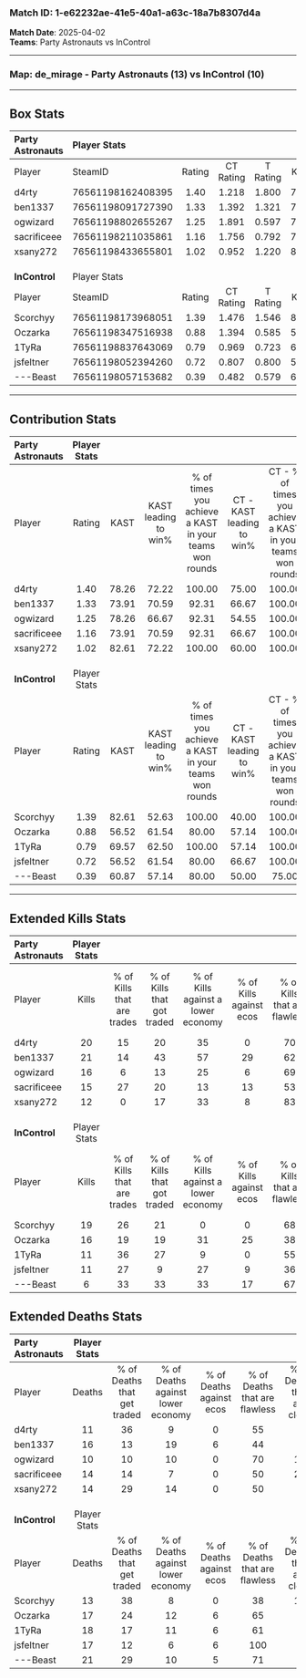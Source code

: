 ### Match ID: 1-e62232ae-41e5-40a1-a63c-18a7b8307d4a  
**Match Date**: 2025-04-02  
**Teams**: Party Astronauts vs InControl  

---  

### **Map**: de_mirage - Party Astronauts (13) vs InControl (10)  
---  

## Box Stats  

| **Party Astronauts** | Player Stats      |        |           |          |       |      |       |         |        |      |     |
| :- | :- | :-: | :-: | :-: | :-: | :-: | :-: | :-: | :-: | :-: | :-: |
| Player               | SteamID           | Rating | CT Rating | T Rating | KAST  | ADR  | Kills | Assists | Deaths | K/D  | HS% |
| d4rty                | 76561198162408395 |  1.40  |   1.218   |  1.800   | 78.26 | 81.7 |  20   |    3    |   11   | 1.82 | 60  |
| ben1337              | 76561198091727390 |  1.33  |   1.392   |  1.321   | 73.91 | 94.1 |  21   |    3    |   16   | 1.31 | 52  |
| ogwizard             | 76561198802655267 |  1.25  |   1.891   |  0.597   | 78.26 | 71.5 |  16   |    4    |   10   | 1.60 | 31  |
| sacrificeee          | 76561198211035861 |  1.16  |   1.756   |  0.792   | 73.91 | 91.4 |  15   |    7    |   14   | 1.07 | 53  |
| xsany272             | 76561198433655801 |  1.02  |   0.952   |  1.220   | 82.61 | 64.5 |  12   |    5    |   14   | 0.86 | 75  |
|                      |                   |        |           |          |       |      |       |         |        |      |     |
|                      |                   |        |           |          |       |      |       |         |        |      |     |
|                      |                   |        |           |          |       |      |       |         |        |      |     |
| **InControl**        | Player Stats      |        |           |          |       |      |       |         |        |      |     |
| Player               | SteamID           | Rating | CT Rating | T Rating | KAST  | ADR  | Kills | Assists | Deaths | K/D  | HS% |
| Scorchyy             | 76561198173968051 |  1.39  |   1.476   |  1.546   | 82.61 | 92.7 |  19   |    3    |   13   | 1.46 | 52  |
| Oczarka              | 76561198347516938 |  0.88  |   1.394   |  0.585   | 56.52 | 60.4 |  16   |    1    |   17   | 0.94 | 50  |
| 1TyRa                | 76561198837643069 |  0.79  |   0.969   |  0.723   | 69.57 | 59.1 |  11   |    9    |   18   | 0.61 | 54  |
| jsfeltner            | 76561198052394260 |  0.72  |   0.807   |  0.800   | 56.52 | 65.5 |  11   |    5    |   17   | 0.65 | 54  |
| ---Beast             | 76561198057153682 |  0.39  |   0.482   |  0.579   | 60.87 | 41.2 |   6   |    4    |   21   | 0.29 | 66  |
---  

## Contribution Stats  

| **Party Astronauts** | Player Stats |       |                      |                                                        |                           |                                                             |                          |                                                            |
| :- | :-: | :-: | :-: | :-: | :-: | :-: | :-: | :-: |
| Player               |    Rating    | KAST  | KAST leading to win% | % of times you achieve a KAST in your teams won rounds | CT - KAST leading to win% | CT - % of times you achieve a KAST in your teams won rounds | T - KAST leading to win% | T - % of times you achieve a KAST in your teams won rounds |
| d4rty                |     1.40     | 78.26 |        72.22         |                         100.00                         |           75.00           |                           100.00                            |          70.00           |                           100.00                           |
| ben1337              |     1.33     | 73.91 |        70.59         |                         92.31                          |           66.67           |                           100.00                            |          75.00           |                           85.71                            |
| ogwizard             |     1.25     | 78.26 |        66.67         |                         92.31                          |           54.55           |                           100.00                            |          85.71           |                           85.71                            |
| sacrificeee          |     1.16     | 73.91 |        70.59         |                         92.31                          |           66.67           |                           100.00                            |          75.00           |                           85.71                            |
| xsany272             |     1.02     | 82.61 |        72.22         |                         100.00                         |           60.00           |                           100.00                            |          87.50           |                           100.00                           |
|                      |              |       |                      |                                                        |                           |                                                             |                          |                                                            |
|                      |              |       |                      |                                                        |                           |                                                             |                          |                                                            |
|                      |              |       |                      |                                                        |                           |                                                             |                          |                                                            |
| **InControl**        | Player Stats |       |                      |                                                        |                           |                                                             |                          |                                                            |
| Player               |    Rating    | KAST  | KAST leading to win% | % of times you achieve a KAST in your teams won rounds | CT - KAST leading to win% | CT - % of times you achieve a KAST in your teams won rounds | T - KAST leading to win% | T - % of times you achieve a KAST in your teams won rounds |
| Scorchyy             |     1.39     | 82.61 |        52.63         |                         100.00                         |           40.00           |                           100.00                            |          66.67           |                           100.00                           |
| Oczarka              |     0.88     | 56.52 |        61.54         |                         80.00                          |           57.14           |                           100.00                            |          66.67           |                           66.67                            |
| 1TyRa                |     0.79     | 69.57 |        62.50         |                         100.00                         |           57.14           |                           100.00                            |          66.67           |                           100.00                           |
| jsfeltner            |     0.72     | 56.52 |        61.54         |                         80.00                          |           66.67           |                           100.00                            |          57.14           |                           66.67                            |
| ---Beast             |     0.39     | 60.87 |        57.14         |                         80.00                          |           50.00           |                            75.00                            |          62.50           |                           83.33                            |
---  

## Extended Kills Stats  

| **Party Astronauts** | Player Stats |                            |                            |                                    |                         |                              |                                 |                                       |                    |           |
| :- | :-: | :-: | :-: | :-: | :-: | :-: | :-: | :-: | :-: | :-: |
| Player               |    Kills     | % of Kills that are trades | % of Kills that got traded | % of Kills against a lower economy | % of Kills against ecos | % of Kills that are flawless | % of Kills that are close duels | % of Kills that are assisted by flash | Pistol Round Kills | AWP Kills |
| d4rty                |      20      |             15             |             20             |                 35                 |            0            |              70              |               15                |                   0                   |         0          |     0     |
| ben1337              |      21      |             14             |             43             |                 57                 |           29            |              62              |                5                |                  10                   |         1          |     0     |
| ogwizard             |      16      |             6              |             13             |                 25                 |            6            |              69              |                0                |                   0                   |         2          |    11     |
| sacrificeee          |      15      |             27             |             20             |                 13                 |           13            |              53              |                0                |                   0                   |         0          |     0     |
| xsany272             |      12      |             0              |             17             |                 33                 |            8            |              83              |                0                |                   8                   |         1          |     0     |
|                      |              |                            |                            |                                    |                         |                              |                                 |                                       |                    |           |
|                      |              |                            |                            |                                    |                         |                              |                                 |                                       |                    |           |
|                      |              |                            |                            |                                    |                         |                              |                                 |                                       |                    |           |
| **InControl**        | Player Stats |                            |                            |                                    |                         |                              |                                 |                                       |                    |           |
| Player               |    Kills     | % of Kills that are trades | % of Kills that got traded | % of Kills against a lower economy | % of Kills against ecos | % of Kills that are flawless | % of Kills that are close duels | % of Kills that are assisted by flash | Pistol Round Kills | AWP Kills |
| Scorchyy             |      19      |             26             |             21             |                 0                  |            0            |              68              |               11                |                  11                   |         4          |     7     |
| Oczarka              |      16      |             19             |             19             |                 31                 |           25            |              38              |               13                |                   6                   |         3          |     0     |
| 1TyRa                |      11      |             36             |             27             |                 9                  |            0            |              55              |                0                |                   9                   |         0          |     0     |
| jsfeltner            |      11      |             27             |             9              |                 27                 |            9            |              36              |               18                |                   0                   |         1          |     0     |
| ---Beast             |      6       |             33             |             33             |                 33                 |           17            |              67              |               33                |                   0                   |         1          |     0     |
## Extended Deaths Stats  

| **Party Astronauts** | Player Stats |                             |                                   |                          |                               |                            |                           |               |
| :- | :-: | :-: | :-: | :-: | :-: | :-: | :-: | :-: |
| Player               |    Deaths    | % of Deaths that get traded | % of Deaths against lower economy | % of Deaths against ecos | % of Deaths that are flawless | % of Deaths that are close | % of Deaths while blinded | Deaths to AWP |
| d4rty                |      11      |             36              |                 9                 |            0             |              55               |             9              |             0             |       1       |
| ben1337              |      16      |             13              |                19                 |            6             |              44               |             6              |            19             |       3       |
| ogwizard             |      10      |             10              |                10                 |            0             |              70               |             10             |             0             |       1       |
| sacrificeee          |      14      |             14              |                 7                 |            0             |              50               |             29             |             7             |       1       |
| xsany272             |      14      |             29              |                14                 |            0             |              50               |             7              |             0             |       1       |
|                      |              |                             |                                   |                          |                               |                            |                           |               |
|                      |              |                             |                                   |                          |                               |                            |                           |               |
|                      |              |                             |                                   |                          |                               |                            |                           |               |
| **InControl**        | Player Stats |                             |                                   |                          |                               |                            |                           |               |
| Player               |    Deaths    | % of Deaths that get traded | % of Deaths against lower economy | % of Deaths against ecos | % of Deaths that are flawless | % of Deaths that are close | % of Deaths while blinded | Deaths to AWP |
| Scorchyy             |      13      |             38              |                 8                 |            0             |              38               |             15             |             8             |       1       |
| Oczarka              |      17      |             24              |                12                 |            6             |              65               |             6              |             0             |       3       |
| 1TyRa                |      18      |             17              |                11                 |            6             |              61               |             6              |             6             |       2       |
| jsfeltner            |      17      |             12              |                 6                 |            6             |              100              |             0              |             6             |       3       |
| ---Beast             |      21      |             29              |                10                 |            5             |              71               |             0              |             0             |       2       |
